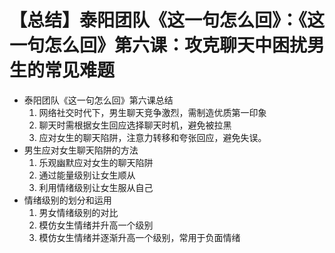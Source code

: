 # 【总结】泰阳团队《这一句怎么回》：《这一句怎么回》第六课：攻克聊天中困扰男生的常见难题

-   泰阳团队《这一句怎么回》第六课总结
    1.  网络社交时代下，男生聊天竞争激烈，需制造优质第一印象
    2.  聊天时需根据女生回应选择聊天时机，避免被拉黑
    3.  应对女生的聊天陷阱，注意力转移和夸张回应，避免失误。
-   男生应对女生聊天陷阱的方法
    1.  乐观幽默应对女生的聊天陷阱
    2.  通过能量级别让女生顺从
    3.  利用情绪级别让女生服从自己
-   情绪级别的划分和运用
    1.  男女情绪级别的对比
    2.  模仿女生情绪并升高一个级别
    3.  模仿女生情绪并逐渐升高一个级别，常用于负面情绪